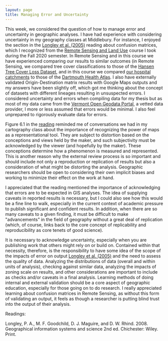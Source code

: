 ```yaml
---
layout: page
title: Managing Error and Uncertainty
---
```


This week, we considered the question of how to manage error and uncertainty in geographic analyses. I have had experience with considering uncertainty in my geography classes at Middlebury. For instance, I enjoyed the section in the [Longley et al. (2005)](https://github.com/GIS4DEV/literature/blob/master/Uncertainty%20Longley%20et%20al.pdf) reading about confusion matrices, which I recognized from the [Remote Sensing and Land Use](https://sites.middlebury.edu/rsportfolioeclinton/) course I took during the Fall 2020 semester. In Remote Sensing and in this course we have experienced comparing our results to similar outcomes (in Remote Sensing, we compared tree cover classifications to those of the [Hansen Tree Cover Loss Dataset](https://data.globalforestwatch.org/datasets/14228e6347c44f5691572169e9e107ad), and in this course we compared [our hospital catchments](https://emmaclinton.github.io/gravity/gravity.html) to those of the [Dartmouth Health Atlas](https://atlasdata.dartmouth.edu/downloads/supplemental#boundaries). I also have externally validated Origin-Destination matrix results with Google Maps outputs and my answers have been slightly off, which got me thinking about the concept of datasets with different lineages resulting in unsuspected errors. I considered uncertainty and errors when compiling data for my thesis but as most of my data came from the [Vermont Open Geodata Portal](https://geodata.vermont.gov/#data), a vetted data provider, I more or less assumed that errors would be minimal. I also feel unprepared to rigorously evaluate data for errors.

Figure 6.1 in the [reading](https://github.com/GIS4DEV/literature/blob/master/Uncertainty%20Longley%20et%20al.pdf) reminded me of conversations we had in my cartography class about the importance of recognizing the power of maps as a representational tool. They are subject to distortion based on the conceptions and views held by the maker, and such subjectivity must be acknowledged by the viewer (and hopefully by the maker). These conceptions determine how a phenomenon is measured and represented. This is another reason why the external review process is so important and should include not only a reproduction or replication of results but also a consideration of what might be distorting the analysis. Geographic researchers should be open to considering their own implicit biases and working to minimize their effect on the work at hand. 

I appreciated that the reading mentioned the importance of acknowledging that errors are to be expected in GIS analyses. The idea of supplying caveats in reported results is necessary, but I could also see how this would be a fine line to walk, especially in the current context of academic pressure to publish significant and confident results. In addition, when there are so many caveats to a given finding, it must be difficult to make "advancements" in the field of geography without a great deal of replication (which, of course, links back to the core concept of replicability and reproducibility as core tenets of good science).

It is necessary to acknowledge uncertainty, especially when you are publishing work that others might rely on or build on. Contained within that necessity, therefore, is the responsibility to have some idea of the scope of the impacts of error on output [Longley et al. (2005)](https://github.com/GIS4DEV/literature/blob/master/Uncertainty%20Longley%20et%20al.pdf) and the need to assess the quality of data. Analyzing the distributions of data (overall and within units of analysis), checking against similar data, analyzing the impacts of zoning scale on results, and other considerations are important to include as checks and/or caveats in a final analysis. Learning methods of doing internal and external validation should be a core aspect of geographic education, especially for those going on to do research. I really appreciated learning about confusion matrices in Remote Sensing, as without this form of validating an output, it feels as though a researcher is putting blind trust into the output of their analysis.



Readings:

Longley, P. A., M. F. Goodchild, D. J. Maguire, and D. W. Rhind. 2008. Geographical information systems and science 2nd ed. Chichester: Wiley. Print.
